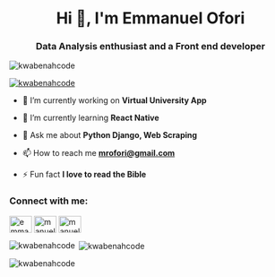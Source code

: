 <h1 align="center">Hi 👋, I'm Emmanuel Ofori</h1>
<h3 align="center">Data Analysis enthusiast and a Front end developer</h3>
<!-- <img align="right" width="400" alt="coding Gif" src="https://camo.githubusercontent.com/c1dcb74cc1c1835b1d716f5051499a2814c683c806b15f04b0eba492863703e9/68747470733a2f2f63646e2e6472696262626c652e636f6d2f75736572732f3733303730332f73637265656e73686f74732f363538313234332f6176656e746f2e676966" /> -->

<p align="left"> <img src="https://komarev.com/ghpvc/?username=kwabenahcode&label=Profile%20views&color=0e75b6&style=flat" alt="kwabenahcode" /> </p>

<p align="left"> <a href="https://github.com/ryo-ma/github-profile-trophy"><img src="https://github-profile-trophy.vercel.app/?username=kwabenahcode" alt="kwabenahcode" /></a> </p>

- 🔭 I’m currently working on **Virtual University App**

- 🌱 I’m currently learning **React Native**

- 💬 Ask me about **Python Django, Web Scraping**

- 📫 How to reach me **mrofori@gmail.com**

- ⚡ Fun fact **I love to read the Bible**

<h3 align="left">Connect with me:</h3>
<p align="left">
<a href="https://fb.com/emmanuel ofori" target="blank"><img align="center" src="https://raw.githubusercontent.com/rahuldkjain/github-profile-readme-generator/master/src/images/icons/Social/facebook.svg" alt="emmanuel ofori" height="30" width="40" /></a>
<a href="https://instagram.com/manuel_khobi" target="blank"><img align="center" src="https://raw.githubusercontent.com/rahuldkjain/github-profile-readme-generator/master/src/images/icons/Social/instagram.svg" alt="manuel_khobi" height="30" width="40" /></a>
<a href="https://www.youtube.com/channel/UCnXN5Qsw6Re5WelWIC8nf1Q" target="blank"><img align="center" src="https://raw.githubusercontent.com/rahuldkjain/github-profile-readme-generator/master/src/images/icons/Social/youtube.svg" alt="manuel_khobi" height="30" width="40" /></a>
</p>



<p><img align="left" src="https://github-readme-stats.vercel.app/api/top-langs?username=kwabenahcode&show_icons=true&locale=en&layout=compact" alt="kwabenahcode" /></p>

<p>&nbsp;<img align="center" src="https://github-readme-stats.vercel.app/api?username=kwabenahcode&show_icons=true&locale=en" alt="kwabenahcode" /></p>

<p><img align="center" src="https://github-readme-streak-stats.herokuapp.com/?user=kwabenahcode&" alt="kwabenahcode" /></p>
